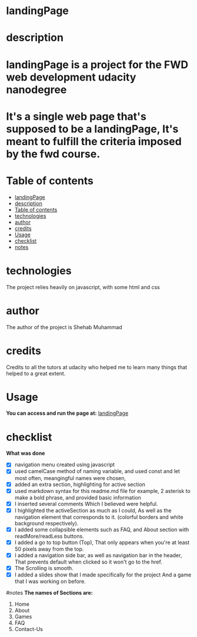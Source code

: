 # landingPage
# description
# landingPage is a project for the FWD web development udacity nanodegree 
# It's a single web page that's supposed to be a landingPage, It's meant to fulfill the criteria imposed by the fwd course.  

# Table of contents
- [landingPage](#landingPage)
- [description](#description)
- [Table of contents](#table-of-contents)
- [technologies](#technologies)
- [author](#author)
- [credits](#credits)
- [Usage](#usage)
- [checklist](#checklist)
- [notes](#notes)

# technologies
The project relies heavily on javascript, with some html and css

# author
The author of the project is Shehab Muhammad

# credits
Credits to all the tutors at udacity who helped me to learn many things that helped to a great extent.

# Usage

**You can access and run the page at:**
[landingPage](https://shehabmuhammad.github.io/landingPage/index.html)

# checklist
**What was done**
- [x] navigation menu created using javascript
- [x] used camelCase method of naming variable, and used const and let most often, meangingful names were chosen,
- [x] added an extra section, highlighting for active section
- [x] used markdown syntax for this readme.md file for example, 2 asterisk to make a bold phrase, and provided basic information
- [x] I inserted several comments Which I believed were helpful.
- [x] I highlighted the activeSection as much as I could, As well as the navigation element that corresponds to it. (colorful borders and white background respectively).
- [x] I added some collapsible elements such as FAQ, and About section with readMore/readLess buttons.
- [x] I added a go to top button (Top), That only appears when you're at least 50 pixels away from the top.
- [x] I added a navigation side bar, as well as navigation bar in the header, That prevents default when clicked so it won't go to the href.
- [x] The Scrolling is smooth.
- [x] I added a slides show that I made specifically for the project And a game that I was working on before.

#notes
__The names of Sections are:__
1. Home
1. About
1. Games
1. FAQ
1. Contact-Us

